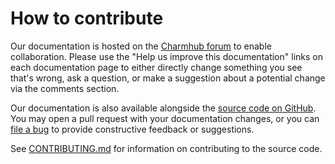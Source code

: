 # How to contribute

Our documentation is hosted on the [Charmhub forum](https://charmhub.io/chrony-client)
to enable collaboration. Please use the "Help us improve this documentation"
links on each documentation page to either directly change something you
see that's wrong, ask a question, or make a suggestion about a potential
change via the comments section.

Our documentation is also available alongside the [source code on GitHub](https://github.com/canonical/chrony-client-operator).
You may open a pull request with your documentation changes, or you can
[file a bug](https://github.com/canonical/chrony-client-operator/issues)
to provide constructive feedback or suggestions.

See [CONTRIBUTING.md](https://github.com/canonical/chrony-client-operator/blob/main/CONTRIBUTING.md)
for information on contributing to the source code.